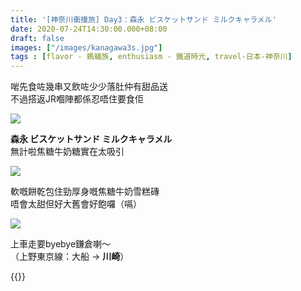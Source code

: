 ```yaml
---
title: '[神奈川衝撞旅] Day3：森永 ビスケットサンド ミルクキャラメル'
date: 2020-07-24T14:30:00.000+08:00
draft: false
images: ["/images/kanagawa3s.jpg"]
tags : [flavor - 螞蟻族, enthusiasm - 鐵道時光, travel-日本-神奈川]
---
```


啱先食咗幾串又飲咗少少落肚仲有甜品送  
不過搭返JR嗰陣都係忍唔住要食佢  

![](/images/kanagawa3s.jpg)

**森永 ビスケットサンド ミルクキャラメル**  
無計啦焦糖牛奶糖實在太吸引  

![](/images/kanagawa3s1.jpg)

軟嘅餅乾包住勁厚身嘅焦糖牛奶雪糕磚  
唔會太甜但好大舊會好飽囉（嗝）

![](/images/kanagawa3s2.jpg)

上車走要byebye鎌倉喇～  
（上野東京線：大船 → **川崎**）


{{<kanagawa>}}

